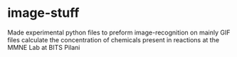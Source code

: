 # image-stuff
Made experimental python files to preform image-recognition on mainly GIF files calculate the concentration of chemicals present in reactions at the MMNE Lab at BITS Pilani
